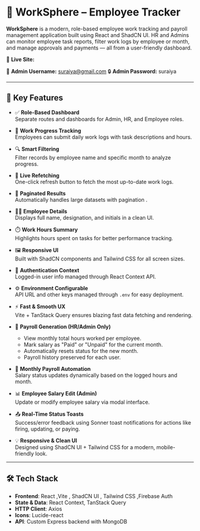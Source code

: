 # 🚀 WorkSphere – Employee Tracker

**WorkSphere** is a modern, role-based employee work tracking and payroll management application built using React and ShadCN UI. HR and Admins can monitor employee task reports, filter work logs by employee or month, and manage approvals and payments — all from a user-friendly dashboard.

🔗 **Live Site:** 

👤 **Admin Username:** suraiya@gmail.com 
🔒 **Admin Password:** suraiya

---

## 🌟 Key Features

- ✅ **Role-Based Dashboard**  
  Separate routes and dashboards for Admin, HR, and Employee roles.

- 📅 **Work Progress Tracking**  
  Employees can submit daily work logs with task descriptions and hours.

- 🔍 **Smart Filtering**  
  Filter records by employee name and specific month to analyze progress.

- 🔁 **Live Refetching**  
  One-click refresh button to fetch the most up-to-date work logs.

- 📄 **Paginated Results**  
  Automatically handles large datasets with pagination .

- 🧑‍💼 **Employee Details**  
  Displays full name, designation, and initials in a clean UI.

- ⏱️ **Work Hours Summary**  
  Highlights hours spent on tasks for better performance tracking.

- 🖼️ **Responsive UI**  
  Built with ShadCN components and Tailwind CSS for all screen sizes.

- 🔐 **Authentication Context**  
  Logged-in user info managed through React Context API.

- ⚙️ **Environment Configurable**  
  API URL and other keys managed through `.env` for easy deployment.

- ⚡ **Fast & Smooth UX**  
  Vite + TanStack Query ensures blazing fast data fetching and rendering.

- 🧾 **Payroll Generation (HR/Admin Only)**  
  - View monthly total hours worked per employee.
  - Mark salary as "Paid" or "Unpaid" for the current month.
  - Automatically resets status for the new month.
  - Payroll history preserved for each user.
  
- 📆 **Monthly Payroll Automation**  
  Salary status updates dynamically based on the logged hours and month.

- 📊 **Employee Salary Edit (Admin)**  
  Update or modify employee salary via modal interface.

- 📤 **Real-Time Status Toasts**  
  Success/error feedback using Sonner toast notifications for actions like firing, updating, or paying.

- 💡 **Responsive & Clean UI**  
  Designed using ShadCN UI + Tailwind CSS for a modern, mobile-friendly look.

---

## 🛠 Tech Stack

- **Frontend**: React ,Vite , ShadCN UI , Tailwind CSS ,Firebase Auth
- **State & Data**: React Context, TanStack Query  
- **HTTP Client**: Axios  
- **Icons**: Lucide-react  
- **API**: Custom Express backend with MongoDB 

